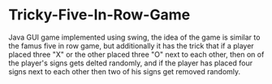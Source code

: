# Tricky-Five-In-Row-Game
Java GUI game implemented using swing, the idea of the game is 
similar to the famus five in row game, but additionally it has the 
trick that if a player placed three "X" or the other placed three 
"O" next to each other, then on of the player's signs gets delted 
randomly, and if the player has placed four signs next to each 
other then two of his signs get removed randomly. 
